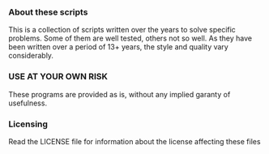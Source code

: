 ### About these scripts

This is a collection of scripts written over the years to solve specific
problems. Some of them are well tested, others not so well. As they have been
written over a period of 13+ years, the style and quality vary considerably.

### USE AT YOUR OWN RISK

These programs are provided as is, without any implied garanty of usefulness.

### Licensing

Read the LICENSE file for information about the license affecting these files
